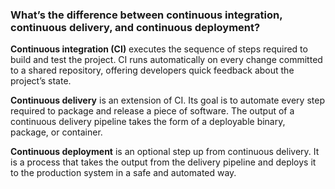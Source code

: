 ### **What’s the difference between continuous integration, continuous delivery, and continuous deployment?**

**Continuous integration (CI)** executes the sequence of steps required to build and test the project. 
CI runs automatically on every change committed to a shared repository, offering developers quick feedback about the project’s state.

**Continuous delivery** is an extension of CI. Its goal is to automate every step required to package and release a piece of software. 
The output of a continuous delivery pipeline takes the form of a deployable binary, package, or container.

**Continuous deployment** is an optional step up from continuous delivery. 
It is a process that takes the output from the delivery pipeline and deploys it to the production system in a safe and automated way.